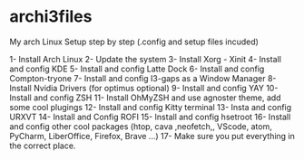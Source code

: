 # archi3files
My arch Linux Setup step by step (.config and setup files incuded)

1- Install Arch Linux 
2- Update the system
3- Install Xorg - Xinit
4- Install and config KDE
5- Install and config Latte Dock
6- Install and config Compton-tryone 
7- Install and config I3-gaps as a Window Manager
8- Install Nvidia Drivers (for optimus optional)
9- Install and config YAY
10- Install and config ZSH
11- Install OhMyZSH and use agnoster theme, add some cool plugings
12- Install and config Kitty terminal
13- Insta and config URXVT
14- Install and Config ROFI
15- Install and config hsetroot 
16- Install and config other cool packages (htop, cava ,neofetch,, VScode, atom, PyCharm, LiberOffice, Firefox, Brave ...)
17- Make sure you put everything in the correct place.

